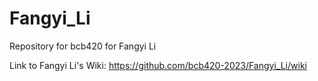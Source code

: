 # Fangyi_Li
Repository for bcb420 for Fangyi Li

Link to Fangyi Li's Wiki: https://github.com/bcb420-2023/Fangyi_Li/wiki 
